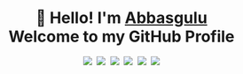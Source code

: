 <!-- Title -->
<h1 align="center" title="... and I'm happy to see you here :)">👋 Hello! I'm <a href="">Abbasgulu</a> </br> Welcome to my GitHub Profile</h1>

<!-- Socials -->
<p align="center">
   <kbd>
  <a href="https://twitter.com/abbasgulu_" title="Twitter - @abbasgulu_"><img src="https://img.shields.io/badge/-Twitter-00acee?style=flat&logo=Twitter&logoColor=white" /></a>
  <a href="https://dev.to/abbasgulu" title="Dev.to - @abbasgulu"><img src="https://img.shields.io/badge/-Dev-a75fff?style=flat&logo=Dev.to&logoColor=white" /></a>
  <a href="https://stackoverflow.com/users/10797429/abbasgulu" title="StackOverflow - Abbasgulu Allahverdili"><img src="https://img.shields.io/badge/-Stack_Overflow-f48225?style=flat&logo=Stackoverflow&logoColor=white" /></a>
  <a href="https://www.linkedin.com/in/abbasallahverdili" title="LinkedIn - Abbasgulu Allahverdili"><img src="https://img.shields.io/badge/-LinkedIn-0072b1?style=flat&logo=Linkedin&logoColor=white" /></a>
  <a href="https://www.reddit.com/user/Abbasgulu/" title="Reddit - u/Abbasgulu"><img src="https://img.shields.io/badge/-Reddit-ff4500?style=flat&logo=reddit&logoColor=white" /></a>
  <a href="http://abbasgulu.com/" title="Personal Website - abbasgulu.com"><img src="https://img.shields.io/badge/-Personal_Website-00CCB4?style=flat&logo=ApacheSpark&logoColor=white" /></a>
  </kbd>
</p>
